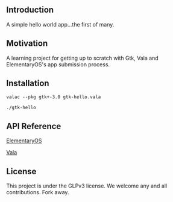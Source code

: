 
## Introduction

A simple hello world app...the first of many. 

## Motivation

A learning project for getting up to scratch with Gtk, Vala and ElementaryOS's app submission process. 

## Installation

`valac --pkg gtk+-3.0 gtk-hello.vala`

`./gtk-hello`

## API Reference

[ElementaryOS](https://elementary.io/docs/code/getting-started#getting-started)

[Vala](https://wiki.gnome.org/Projects/Vala)

## License

This project is under the GLPv3 license. We welcome any and all contributions. Fork away.
